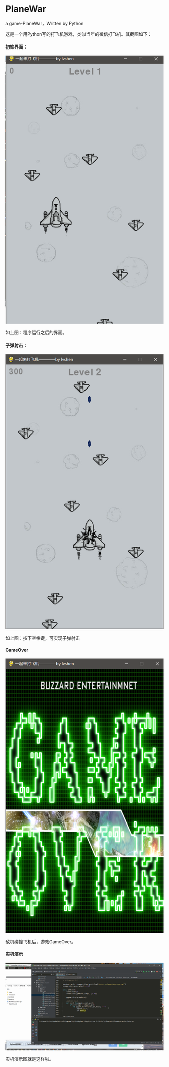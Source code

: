 # PlaneWar
a game-PlaneWar，Written by Python

这是一个用Python写的打飞机游戏，类似当年的微信打飞机。其截图如下：

#### 初始界面：

![初始界面](PlaneWars-master\resources\introduce\初始界面.png)

如上图：程序运行之后的界面。

#### 子弹射击：

![子弹射击](PlaneWars-master\resources\introduce\子弹射击.png)

如上图：按下空格键，可实现子弹射击

#### GameOver

![gameover](PlaneWars-master\resources\introduce\gameOver.png)

敌机碰撞飞机后，游戏GameOver。

#### 实机演示

![PlanWars_Action](PlaneWars-master\resources\introduce\PlanWars_Action.gif)

实机演示图就是这样啦。